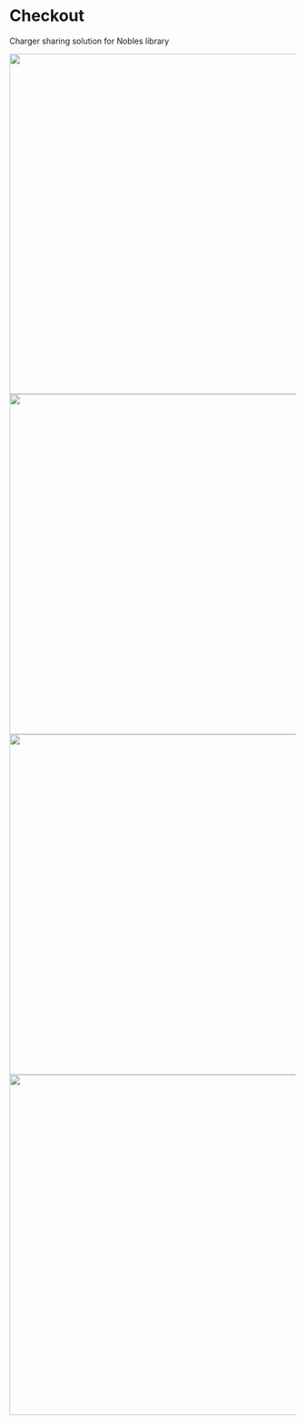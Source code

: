# Checkout
Charger sharing solution for Nobles library

<div align="center">
  <img src="images/full.png" width="600" /><br />
  <img src="images/boxes.png" width="600" /><br />
  <img src="images/computer.png" width="600" /><br />
  <img src="images/open.png" width="600" />
</div>
